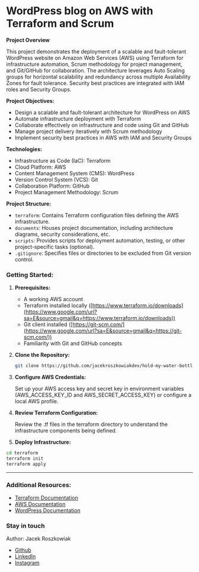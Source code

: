 # WordPress blog on AWS with Terraform and Scrum

**Project Overview**

This project demonstrates the deployment of a scalable and fault-tolerant WordPress website on Amazon Web Services (AWS) using Terraform for infrastructure automation, Scrum methodology for project management, and Git/GitHub for collaboration. The architecture leverages Auto Scaling groups for horizontal scalability and redundancy across multiple Availability Zones for fault tolerance. Security best practices are integrated with IAM roles and Security Groups.

**Project Objectives:**

-   Design a scalable and fault-tolerant architecture for WordPress on AWS
-   Automate infrastructure deployment with Terraform
-   Collaborate effectively on infrastructure and code using Git and GitHub
-   Manage project delivery iteratively with Scrum methodology
-   Implement security best practices in AWS with IAM and Security Groups

**Technologies:**

-   Infrastructure as Code (IaC): Terraform
-   Cloud Platform: AWS
-   Content Management System (CMS): WordPress
-   Version Control System (VCS): Git
-   Collaboration Platform: GitHub
-   Project Management Methodology: Scrum

**Project Structure:**

-   `terraform`: Contains Terraform configuration files defining the AWS infrastructure.
-   `documents`: Houses project documentation, including architecture diagrams, security considerations, etc.
-   `scripts`: Provides scripts for deployment automation, testing, or other project-specific tasks (optional).
-   `.gitignore`: Specifies files or directories to be excluded from Git version control.

### Getting Started:

1. **Prerequisites:**

    - A working AWS account
    - Terraform installed locally ([https://www.terraform.io/downloads](https://www.google.com/url?sa=E&source=gmail&q=https://www.terraform.io/downloads))
    - Git client installed ([https://git-scm.com/](https://www.google.com/url?sa=E&source=gmail&q=https://git-scm.com/))
    - Familiarity with Git and GitHub concepts

2. **Clone the Repository:**

    ```bash
    git clone https://github.com/jacekroszkowiakdev/hold-my-water-bottle-blog.git
    ```

3. **Configure AWS Credentials:**

    Set up your AWS access key and secret key in environment variables (AWS_ACCESS_KEY_ID and AWS_SECRET_ACCESS_KEY) or configure a local AWS profile.

4. **Review Terraform Configuration:**

    Review the .tf files in the terraform directory to understand the infrastructure components being defined.

5. **Deploy Infrastructure:**

```bash
cd terraform
terraform init
terraform apply
```

---

### Additional Resources:

-   [Terraform Documentation](https://www.terraform.io/docs/)
-   [AWS Documentation](https://docs.aws.amazon.com/)
-   [WordPress Documentation](https://codex.wordpress.org/)

### Stay in touch

Author: Jacek Roszkowiak

-   [Github](https://github.com/jacekroszkowiakdev)
-   [LinkedIn](https://www.linkedin.com/in/jacekroszkowiak/)
-   [Instagram](https://www.instagram.com/jroszko/)
